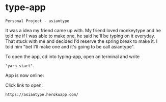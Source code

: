 # type-app

    Personal Project - asiantype

It was a idea my friend came up with. My friend loved monkeytype and he told me if I was able to make one, he said he'll be typing on it everyday. That stuck with me and decided I'd reserve the spring break to make it. I told him "bet I'll make one and it's going to be call asiantype".

To open the app, cd into typing-app, open an terminal and write 

    "yarn start".

App is now online: 

Click link to open:

    https://asiantype.herokuapp.com/
